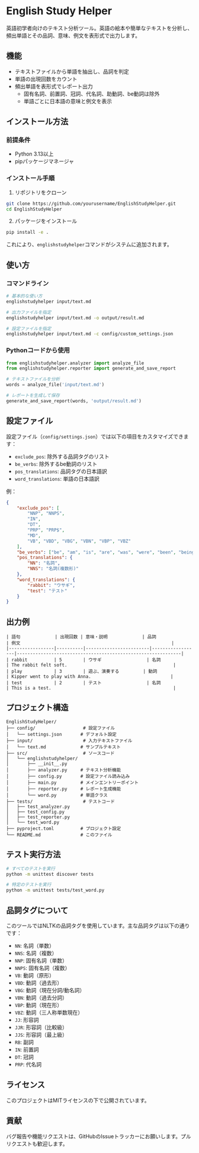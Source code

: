 # English Study Helper

英語初学者向けのテキスト分析ツール。英語の絵本や簡単なテキストを分析し、頻出単語とその品詞、意味、例文を表形式で出力します。

## 機能

- テキストファイルから単語を抽出し、品詞を判定
- 単語の出現回数をカウント
- 頻出単語を表形式でレポート出力
  - 固有名詞、前置詞、冠詞、代名詞、助動詞、be動詞は除外
  - 単語ごとに日本語の意味と例文を表示

## インストール方法

### 前提条件

- Python 3.13以上
- pipパッケージマネージャ

### インストール手順

1. リポジトリをクローン

```bash
git clone https://github.com/yourusername/EnglishStudyHelper.git
cd EnglishStudyHelper
```

2. パッケージをインストール

```bash
pip install -e .
```

これにより、`englishstudyhelper`コマンドがシステムに追加されます。

## 使い方

### コマンドライン

```bash
# 基本的な使い方
englishstudyhelper input/text.md

# 出力ファイルを指定
englishstudyhelper input/text.md -o output/result.md

# 設定ファイルを指定
englishstudyhelper input/text.md -c config/custom_settings.json
```

### Pythonコードから使用

```python
from englishstudyhelper.analyzer import analyze_file
from englishstudyhelper.reporter import generate_and_save_report

# テキストファイルを分析
words = analyze_file('input/text.md')

# レポートを生成して保存
generate_and_save_report(words, 'output/result.md')
```

## 設定ファイル

設定ファイル（`config/settings.json`）では以下の項目をカスタマイズできます：

- `exclude_pos`: 除外する品詞タグのリスト
- `be_verbs`: 除外するbe動詞のリスト
- `pos_translations`: 品詞タグの日本語訳
- `word_translations`: 単語の日本語訳

例：

```json
{
    "exclude_pos": [
        "NNP", "NNPS",
        "IN",
        "DT",
        "PRP", "PRP$",
        "MD",
        "VB", "VBD", "VBG", "VBN", "VBP", "VBZ"
    ],
    "be_verbs": ["be", "am", "is", "are", "was", "were", "been", "being"],
    "pos_translations": {
        "NN": "名詞",
        "NNS": "名詞(複数形)"
    },
    "word_translations": {
        "rabbit": "ウサギ",
        "test": "テスト"
    }
}
```

## 出力例

```
| 語句             | 出現回数 | 意味・説明             | 品詞             | 例文                                                         |
|-----------------|----------|------------------------|------------------|--------------------------------------------------------------|
| rabbit          | 5        | ウサギ                 | 名詞             | The rabbit felt soft.                                        |
| play            | 3        | 遊ぶ、演奏する         | 動詞             | Kipper went to play with Anna.                              |
| test            | 2        | テスト                 | 名詞             | This is a test.                                              |
```

## プロジェクト構造

```
EnglishStudyHelper/
├── config/                  # 設定ファイル
│   └── settings.json       # デフォルト設定
├── input/                   # 入力テキストファイル
│   └── text.md             # サンプルテキスト
├── src/                     # ソースコード
│   └── englishstudyhelper/
│       ├── __init__.py
│       ├── analyzer.py     # テキスト分析機能
│       ├── config.py       # 設定ファイル読み込み
│       ├── main.py         # メインエントリーポイント
│       ├── reporter.py     # レポート生成機能
│       └── word.py         # 単語クラス
├── tests/                   # テストコード
│   ├── test_analyzer.py
│   ├── test_config.py
│   ├── test_reporter.py
│   └── test_word.py
├── pyproject.toml          # プロジェクト設定
└── README.md               # このファイル
```

## テスト実行方法

```bash
# すべてのテストを実行
python -m unittest discover tests

# 特定のテストを実行
python -m unittest tests/test_word.py
```

## 品詞タグについて

このツールではNLTKの品詞タグを使用しています。主な品詞タグは以下の通りです：

- `NN`: 名詞（単数）
- `NNS`: 名詞（複数）
- `NNP`: 固有名詞（単数）
- `NNPS`: 固有名詞（複数）
- `VB`: 動詞（原形）
- `VBD`: 動詞（過去形）
- `VBG`: 動詞（現在分詞/動名詞）
- `VBN`: 動詞（過去分詞）
- `VBP`: 動詞（現在形）
- `VBZ`: 動詞（三人称単数現在）
- `JJ`: 形容詞
- `JJR`: 形容詞（比較級）
- `JJS`: 形容詞（最上級）
- `RB`: 副詞
- `IN`: 前置詞
- `DT`: 冠詞
- `PRP`: 代名詞

## ライセンス

このプロジェクトはMITライセンスの下で公開されています。

## 貢献

バグ報告や機能リクエストは、GitHubのIssueトラッカーにお願いします。プルリクエストも歓迎します。